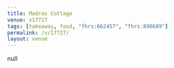 ```yaml
---
title: Madras Cottage
venue: v17727
tags: [takeaway, food, "fhrs:662457", "fhrs:896689"]
permalink: /v/17727/
layout: venue
---
```

null